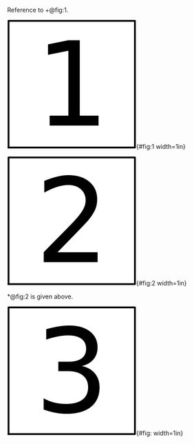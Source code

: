 
Reference to +@fig:1.

![The number one.](img/fig-1.png){#fig:1 width=1in}

![The number two.](img/fig-2.png){#fig:2 width=1in}

*@fig:2 is given above.

![The number three.](img/fig-3.png){#fig: width=1in}
